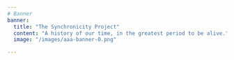 ```yaml
---
# Banner
banner:
  title: "The Synchronicity Project"
  content: "A history of our time, in the greatest period to be alive."
  image: "/images/aaa-banner-0.png"

---
```

